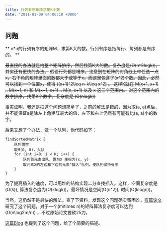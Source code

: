 ```yaml
---
title: 行列有序矩阵求第K个数
date: '2011-01-09 04:06:10 +0800'
---
```

## 问题

** n*n的行列有序的矩阵M，求第K大的数。行列有序是指每行、每列都是有序的。 **


~~最直接的办法就是给整个矩阵排序，然后找第K大的数。复杂度是\(O(n^2logk)\)。其实还有更快的办法。~~
~~假设行列都是增序。注意到在矩阵的对角线上中任选一点x，右下角的矩阵里面的数都大于或等于x，而这里包含了\(x^2\)个数。因此，必然可以找到一个位置x，使得 \((x+1)^2\leq n-k\leq x^2\) 。 这样K就在 M(x+1, x+1) .. M(x+1, n) 和 M(x+1, x+1) .. M(n, x+1) 以及 x 这三个范围内。~~
~~对这个范围内的数字排序，找第K个数字，复杂度是 \(O(nlogk)\)~~

事实证明，我还是把这个问题想简单了，之前的解法是错的，因为取(a, a)点后，并不能保证a是除左上角矩阵最大的值，左下和右上仍然有可能有比(a, a)小的数字。

后来又想了个办法，做一个队列，伪代码如下：
```
findSortedMatrix {
    队列置空
    取M(0, 0)，入队
    for (int i=0; i < K; i++) {
        队列首元素出队，置为X 坐标为(x, y)
        取元素X的左边和下边的元素"插入"队列，使队列保持有序
    }
}
```

为了提高插入的速度，可以用堆的结构实现二分查找插入。这样，空间复杂度是\(O(k)\), 算法复杂度为\(O(klogk)\)，最坏情况是空间\(O(n^2)\), 时间\(O(klogn)\)。

当然，这仍然不是最快的解法。查了下资料，发现这个问题确实蛮困难，[有篇论文](http://scitation.aip.org/getabs/servlet/GetabsServlet?prog=normal&id=SMJCAT000013000001000014000001&idtype=cvips&gifs=yes) 研究了这个问题，对于一个\(m\times n\)的矩阵算法复杂度可以达到\(O(n\log2m/n)\) ，不过原始论文要砍25刀。

[这篇Blog](http://zhiqiang.org/blog/science/computer-science/median-algorithm-of-ordered-matrix.html) 也提到了这个问题，给了个简要的描述。